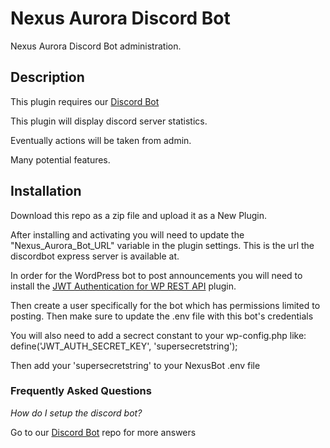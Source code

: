 # Nexus Aurora Discord Bot

Nexus Aurora Discord Bot administration.

## Description
This plugin requires our [Discord Bot](https://github.com/semc-labs/NexusBot)

This plugin will display discord server statistics.

Eventually actions will be taken from admin.

Many potential features.

## Installation
Download this repo as a zip file and upload it as a New Plugin.

After installing and activating you will need to update the "Nexus_Aurora_Bot_URL" variable in the plugin settings. This is the url the discordbot express server is available at.

In order for the WordPress bot to post announcements you will need to install the [JWT Authentication for WP REST API](https://wordpress.org/plugins/jwt-authentication-for-wp-rest-api/) plugin.

Then create a user specifically for the bot which has permissions limited to posting. Then make sure to update the .env file with this bot's credentials

You will also need to add a secrect constant to your wp-config.php like: define('JWT_AUTH_SECRET_KEY', 'supersecretstring');

Then add your 'supersecretstring' to your NexusBot .env file

### Frequently Asked Questions 

*How do I setup the discord bot?*

Go to our [Discord Bot](https://github.com/semc-labs/NexusBot) repo for more answers
